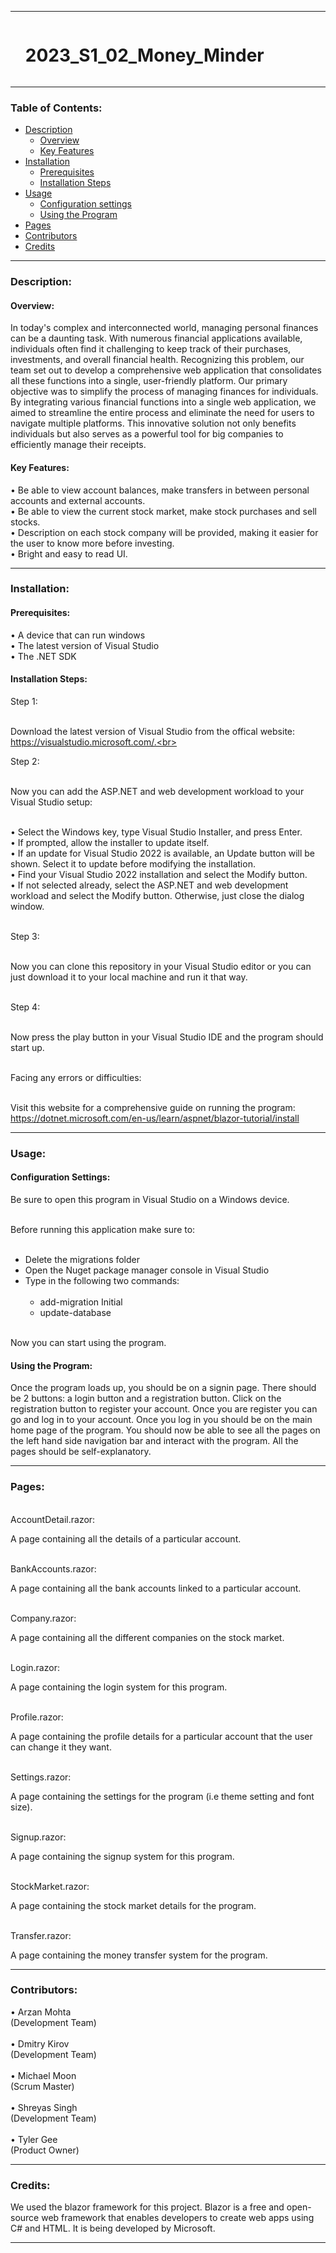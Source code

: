 
<hr>

<div id="user-content-toc">
  <ul>
    <summary><h1 style="display: inline-block;">2023_S1_02_Money_Minder</h1></summary>
  </ul>
</div>

<hr>

### Table of Contents:
- [Description](#description)<br>
  - [Overview](#overview)<br>
  - [Key Features](#key-features)<br>
- [Installation](#installation)<br>
  - [Prerequisites](#prerequisites)
  - [Installation Steps](installation-steps)
- [Usage](#usage)<br>
  - [Configuration settings](#configuration-settings)
  - [Using the Program](#using-the-program)
- [Pages](#pages)<br>
- [Contributors](#contributors)<br>
- [Credits](#credits)<br>

<hr>

### Description:

#### Overview:

In today's complex and interconnected world, managing personal finances can be a daunting task. With numerous financial applications available, 
individuals often find it challenging to keep track of their purchases, investments, and overall financial health. Recognizing this problem, 
our team set out to develop a comprehensive web application that consolidates all these functions into a single, user-friendly platform. Our 
primary objective was to simplify the process of managing finances for individuals. By integrating various financial functions into a single 
web application, we aimed to streamline the entire process and eliminate the need for users to navigate multiple platforms. This innovative 
solution not only benefits individuals but also serves as a powerful tool for big companies to efficiently manage their receipts.

#### Key Features:

• Be able to view account balances, make transfers in between personal accounts and external accounts.<br>
• Be able to view the current stock market, make stock purchases and sell stocks.<br>
• Description on each stock company will be provided, making it easier for the user to know more before investing.<br>
• Bright and easy to read UI.

<hr>

### Installation:

#### Prerequisites:

• A device that can run windows<br>
• The latest version of Visual Studio<br>
• The .NET SDK<br>

#### Installation Steps:

Step 1:<br><br>

Download the latest version of Visual Studio from the offical website: https://visualstudio.microsoft.com/.<br><br>

Step 2:<br><br>

Now you can add the ASP.NET and web development workload to your Visual Studio setup:<br><br>

• Select the Windows key, type Visual Studio Installer, and press Enter.<br>
• If prompted, allow the installer to update itself.<br>
• If an update for Visual Studio 2022 is available, an Update button will be shown. Select it to update before modifying the installation.<br>
• Find your Visual Studio 2022 installation and select the Modify button.<br>
• If not selected already, select the ASP.NET and web development workload and select the Modify button. Otherwise, just close the dialog 
window.<br><br>

Step 3:<br><br>

Now you can clone this repository in your Visual Studio editor or you can just download it to your local machine and run it that way.<br><br>

Step 4:<br><br>

Now press the play button in your Visual Studio IDE and the program should start up.<br><br>

Facing any errors or difficulties:<br><br>

Visit this website for a comprehensive guide on running the program: https://dotnet.microsoft.com/en-us/learn/aspnet/blazor-tutorial/install

<hr>

### Usage:

#### Configuration Settings:

Be sure to open this program in Visual Studio on a Windows device.<br><br>

Before running this application make sure to:<br><br>
- Delete the migrations folder<br>
- Open the Nuget package manager console in Visual Studio<br>
- Type in the following two commands:<br><br>
  - add-migration Initial
  - update-database<br><br>

Now you can start using the program.

#### Using the Program:

Once the program loads up, you should be on a signin page. There should be 2 buttons: a login button and a registration button. Click on the 
registration button to register your account. Once you are register you can go and log in to your account. Once you log in you should be on the 
main home page of the program. You should now be able to see all the pages on the left hand side navigation bar and interact with the program. All the pages should be self-explanatory.

<hr>

### Pages:

<br>AccountDetail.razor:

A page containing all the details of a particular account.<br><br>

BankAccounts.razor:

A page containing all the bank accounts linked to a particular account.<br><br>

Company.razor:

A page containing all the different companies on the stock market.<br><br>

Login.razor:

A page containing the login system for this program.<br><br>

Profile.razor:

A page containing the profile details for a particular account that the user can change it they want.<br><br>

Settings.razor:

A page containing the settings for the program (i.e theme setting and font size).<br><br>

Signup.razor:

A page containing the signup system for this program.<br><br>

StockMarket.razor:

A page containing the stock market details for the program.<br><br>

Transfer.razor:

A page containing the money transfer system for the program.<br>

<hr>

### Contributors:

• Arzan Mohta<br>(Development Team)<br><br>
• Dmitry Kirov<br>(Development Team)<br><br>
• Michael Moon<br>(Scrum Master)<br><br>
• Shreyas Singh<br>(Development Team)<br><br>
• Tyler Gee<br>(Product Owner)

<hr>

### Credits:

We used the blazor framework for this project. Blazor is a free and open-source web framework that enables developers to create web apps using 
C# and HTML. It is being developed by Microsoft.

<hr>
